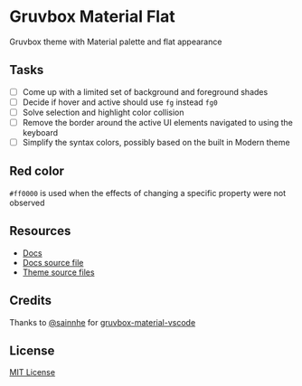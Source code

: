 # Gruvbox Material Flat

Gruvbox theme with Material palette and flat appearance

## Tasks

- [ ] Come up with a limited set of background and foreground shades
- [ ] Decide if hover and active should use `fg` instead `fg0`
- [ ] Solve selection and highlight color collision
- [ ] Remove the border around the active UI elements navigated to using the keyboard
- [ ] Simplify the syntax colors, possibly based on the built in Modern theme

## Red color

`#ff0000` is used when the effects of changing a specific property were not observed

## Resources

- [Docs](https://code.visualstudio.com/api/extension-guides/color-theme)
- [Docs source file](https://github.com/microsoft/vscode-docs/blob/main/api/references/theme-color.md)
- [Theme source files](https://github.com/microsoft/vscode/tree/main/src/vs/platform/theme/common/colors)

## Credits

Thanks to [@sainnhe](https://github.com/sainnhe) for [gruvbox-material-vscode](https://github.com/sainnhe/gruvbox-material-vscode)

## License

[MIT License](LICENSE)
